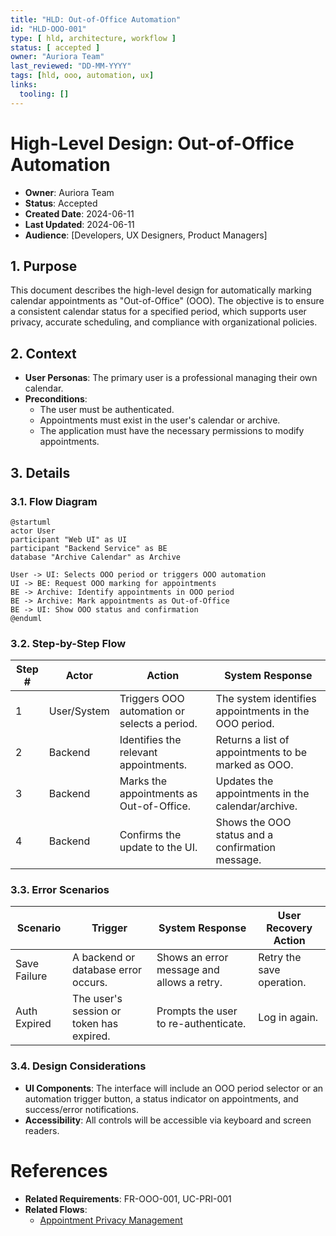 ```yaml
---
title: "HLD: Out-of-Office Automation"
id: "HLD-OOO-001"
type: [ hld, architecture, workflow ]
status: [ accepted ]
owner: "Auriora Team"
last_reviewed: "DD-MM-YYYY"
tags: [hld, ooo, automation, ux]
links:
  tooling: []
---
```


# High-Level Design: Out-of-Office Automation

- **Owner**: Auriora Team
- **Status**: Accepted
- **Created Date**: 2024-06-11
- **Last Updated**: 2024-06-11
- **Audience**: [Developers, UX Designers, Product Managers]

## 1. Purpose

This document describes the high-level design for automatically marking calendar appointments as "Out-of-Office" (OOO). The objective is to ensure a consistent calendar status for a specified period, which supports user privacy, accurate scheduling, and compliance with organizational policies.

## 2. Context

- **User Personas**: The primary user is a professional managing their own calendar.
- **Preconditions**:
  - The user must be authenticated.
  - Appointments must exist in the user's calendar or archive.
  - The application must have the necessary permissions to modify appointments.

## 3. Details

### 3.1. Flow Diagram

```mermaid
@startuml
actor User
participant "Web UI" as UI
participant "Backend Service" as BE
database "Archive Calendar" as Archive

User -> UI: Selects OOO period or triggers OOO automation
UI -> BE: Request OOO marking for appointments
BE -> Archive: Identify appointments in OOO period
BE -> Archive: Mark appointments as Out-of-Office
BE -> UI: Show OOO status and confirmation
@enduml
```

### 3.2. Step-by-Step Flow

| Step # | Actor        | Action                                      | System Response                                      |
|--------|--------------|---------------------------------------------|------------------------------------------------------|
| 1      | User/System  | Triggers OOO automation or selects a period.| The system identifies appointments in the OOO period.|
| 2      | Backend      | Identifies the relevant appointments.       | Returns a list of appointments to be marked as OOO.  |
| 3      | Backend      | Marks the appointments as Out-of-Office.    | Updates the appointments in the calendar/archive.    |
| 4      | Backend      | Confirms the update to the UI.              | Shows the OOO status and a confirmation message.     |

### 3.3. Error Scenarios

| Scenario       | Trigger                           | System Response                                 | User Recovery Action      |
|----------------|-----------------------------------|-------------------------------------------------|---------------------------|
| Save Failure   | A backend or database error occurs. | Shows an error message and allows a retry.      | Retry the save operation. |
| Auth Expired   | The user's session or token has expired. | Prompts the user to re-authenticate.            | Log in again.             |

### 3.4. Design Considerations

- **UI Components**: The interface will include an OOO period selector or an automation trigger button, a status indicator on appointments, and success/error notifications.
- **Accessibility**: All controls will be accessible via keyboard and screen readers.

# References

- **Related Requirements**: FR-OOO-001, UC-PRI-001
- **Related Flows**:
  - [Appointment Privacy Management](HLD-PRI-001-Appointment-Privacy-Management.md)
